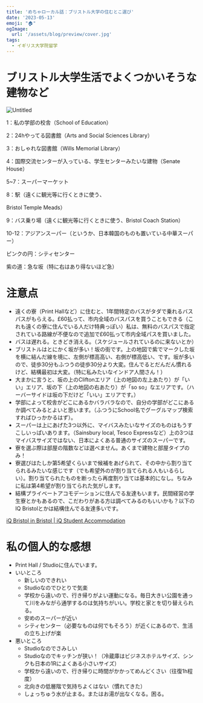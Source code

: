 ```yaml
---
title: 'めちゃローカル話：ブリストル大学の住むとこ選び'
date: '2023-05-13'
emoji: "🏠︎"
ogImage:
  url: '/assets/blog/preview/cover.jpg'
tags:
  - イギリス大学院留学
---
```


# ブリストル大学生活でよくつかいそうな建物など

![Untitled](%E3%82%81%E3%81%A1%E3%82%83%E3%83%AD%E3%83%BC%E3%82%AB%E3%83%AB%E8%A9%B1%EF%BC%9A%E3%83%95%E3%82%99%E3%83%AA%E3%82%B9%E3%83%88%E3%83%AB%E5%A4%A7%E5%AD%A6%E3%81%AE%E4%BD%8F%E3%82%80%E3%81%A8%E3%81%93%E9%81%B8%E3%81%B2%E3%82%99%2036720e82a7b3449883a3198604273fad/Untitled.png)

1：私の学部の校舎（School of Education）

2：24hやってる図書館（Arts and Social Sciences Library）

3：おしゃれな図書館（Wills Memorial Library）

4：国際交流センターが入っている、学生センターみたいな建物（Senate House）

5~7：スーパーマーケット

8：駅（遠くに観光等に行くときに使う、

Bristol Temple Meads）

9：バス乗り場（遠くに観光等に行くときに使う、Bristol Coach Station）

10-12：アジアンスーパー（というか、日本韓国のものも置いている中華スーパー）

ピンクの円：シティセンター

紫の道：急な坂（特に右はあり得ないほど急）

# 注意点

- 遠くの寮（Print Hallなど）に住むと、1年間特定のバスがタダで乗れるバスパスがもらえる。£60払って、市内全域のバスパスを買うこともできる（これも遠くの寮に住んでいる人だけ特典っぽい）私は、無料のバスパスで指定されている路線が不便なので追加で£60払って市内全域パスを買いました。
- バスは遅れる。ときどき消える。（スケジュールされているのに来ないとか）
- ブリストルはとにかく坂が多い！坂の街です。上の地図で紫でマークした坂を横に結んだ線を境に、左側が標高高い、右側が標高低い、です。坂が多いので、徒歩30分もふつうの徒歩30分より大変。住んでるとだんだん慣れるけど、結構最初は大変。（特に私みたいなインドア人間さん！）
- 大まかに言うと、坂の上のCliftonエリア（上の地図の左上あたり）が「いい」エリア、坂の下（上の地図の右あたり）が「so so」なエリアです。（ハーバーサイドは坂の下だけど「いい」エリアです。）
- 学部によって校舎がどこにあるかバラバラなので、自分の学部がどこにあるか調べてみるとよいと思います。（ふつうにSchool名でグーグルマップ検索すればひっかかるはず）。
- スーパーは上にあげた3つ以外に、マイバスみたいなサイズのものはもうすこしいっぱいあります。（Sainsbury local, Tesco Expressなど）上の3つはマイバスサイズではない、日本によくある普通のサイズのスーパーです。
- 寮を選ぶ際は部屋の階数などは選べません。あくまで建物と部屋タイプのみ！
- 寮選びはたしか第5希望くらいまで候補をあげられて、その中から割り当てられるみたいな感じです（でも希望外のが割り当てられる人もいるらしい）。割り当てられたものを断ったら再度割り当ては基本的になし。ちなみに私は第4希望が割り当てられた気がします。
- 結構プライベートアコモデーションに住んでる友達もいます。民間経営の学生寮とかもあるので、こだわりがある方は調べてみるのもいいかも？以下のIQ Bristolとかは結構住んでる友達多いです。

[iQ Bristol in Bristol | iQ Student Accommodation](https://www.iqstudentaccommodation.com/bristol/iq-bristol?year=2023-24&sorting=availability)

# 私の個人的な感想

- Print Hall / Studioに住んでいます。
- いいところ
    - 新しいのできれい
    - Studioなのでひとりで気楽
    - 学校から遠いので、行き帰りがよい運動になる。毎日大きい公園を通って川をみながら通学するのは気持ちがいい。学校と家とを切り替えられる。
    - 安めのスーパーが近い
    - シティセンター（必要なものは何でもそろう）が近くにあるので、生活の立ち上げが楽
- 悪いところ
    - Studioなのでさみしい
    - Studioなのでキッチンが狭い！（冷蔵庫はビジネスホテルサイズ、シンクも日本の1Rによくある小さいサイズ）
    - 学校から遠いので、行き帰りに時間がかかってめんどくさい（往復1h程度）
    - 北向きの低層階で気持ちよくはない（慣れてきた）
    - しょっちゅう水が止まる。またはお湯が出なくなる。困る。